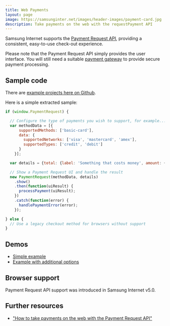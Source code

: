 ```yaml
---
title: Web Payments
layout: page
image: https://samsunginter.net/images/header-images/payment-card.jpg
description: Take payments on the web with the requestPayment API
---
```

Samsung Internet supports the [Payment Request API](https://www.w3.org/TR/payment-request/), providing
a consistent, easy-to-use check-out experience.

Please note that the Payment Request API simply provides the user interface.
You will still need a suitable [payment gateway](https://en.wikipedia.org/wiki/Payment_gateway)
to provide secure payment processing.

## Sample code

There are [example projects here on Github](https://github.com/SamsungInternet/examples).

Here is a simple extracted sample:

```javascript
if (window.PaymentRequest) {

  // Configure the type of payments you wish to support, for example...
  var methodData = [{
      supportedMethods: ['basic-card'],
      data: {
        supportedNetworks: ['visa', 'mastercard', 'amex'],
        supportedTypes: ['credit', 'debit']
      }
    }];

  var details = {total: {label: 'Something that costs money', amount: {currency: 'GBP', value: '9.99'}}};

  // Show a Payment Request UI and handle the result
  new PaymentRequest(methodData, details)
    .show()
    .then(function(uiResult) {
      processPayment(uiResult);
    })
    .catch(function(error) {
      handlePaymentError(error);
    });

} else {
  // Use a legacy checkout method for browsers without support
}
```

## Demos

* [Simple example](https://samsunginter.net/examples/payment-request-demo-simple/)
* [Example with additional options](https://samsunginter.net/examples/payment-request-demo-options/)

## Browser support

Payment Request API support was introduced in Samsung Internet v5.0.

## Further resources

* ["How to take payments on the web with the Payment Request API"](https://medium.com/samsung-internet-dev/how-to-take-payments-on-the-web-with-the-payment-request-api-a523f6fc7c1f)
